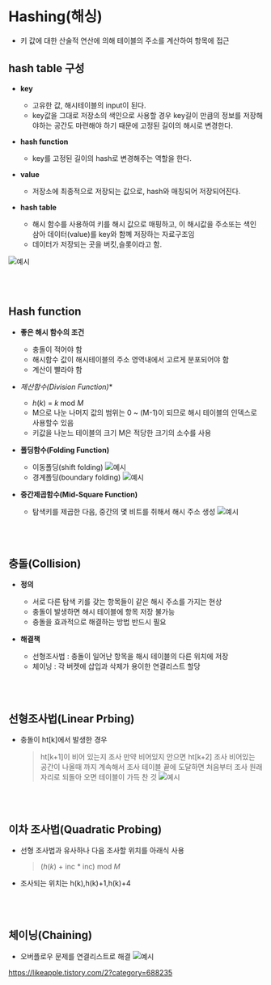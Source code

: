 Hashing(해싱)
==============================

- 키 값에 대한 산술적 연산에 의해 테이블의 주소를 계산하여 항목에 접근

## hash table 구성

- **key**
    * 고유한 값, 해시테이블의 input이 된다.
    * key값을 그대로 저장소의 색인으로 사용할 경우 key길이 만큼의 정보를 저장해야하는 공간도 마련해야 하기 때문에 고정된 길이의 해시로 변경한다.

- **hash function**
    * key를 고정된 길이의 hash로 변경해주는 역할을 한다.

- **value**
    * 저장소에 최종적으로 저장되는 값으로, hash와 매칭되어 저장되어진다.

- **hash table**
    * 해시 함수를 사용하여 키를 해시 값으로 매핑하고, 이 해시값을 주소또는 색인 삼아 데이터(value)를 key와 함꼐 저장하는 자료구조임
    * 데이터가 저장되는 곳을 버킷,슬롯이라고 함.

![예시](https://dl1gtqdymozzn.cloudfront.net/forAuthors/VPXjzivoBmRcG3Bt3vnMRvYwQ46D38x6ROCiEZV3.webp "해시구조")

</br></br>

## Hash function

- **좋은 해시 함수의 조건**
    * 충돌이 적어야 함
    * 해시함수 값이 해시테이블의 주소 영역내에서 고르게 분포되어야 함
    * 계산이 빨라야 함

- **제산함수*(Division Function)**
    * $h(k)$ = $k$ mod $M$
    * M으로 나눈 나머지 값의 범위는 0 ~ (M-1)이 되므로 해시 테이블의 인덱스로 사용할수 있음
    * 키값을 나눈느 테이블의 크기 M은 적당한 크기의 소수를 사용

- **폴딩함수(Folding Function)**
    * 이동폴딩(shift folding)
    ![예시](https://t1.daumcdn.net/cfile/tistory/993DFB3B5A77B59403 "이동폴딩")
    * 경계폴딩(boundary folding)
    ![예시](https://t1.daumcdn.net/cfile/tistory/9906E73D5A77B5BB31 "경계폴딩")

- **중간제곱함수(Mid-Square Function)**
    * 탐색키를 제곱한 다음, 중간의 몇 비트를 취해서 해시 주소 생성
    ![예시](https://t1.daumcdn.net/cfile/tistory/99A2C3385A77B55128 "중간제곱함수")


</br></br>

## 충돌(Collision)

- **정의**
    * 서로 다른 탐색 키를 갖는 항목들이 같은 해시 주소를 가지는 현상
    * 충돌이 발생하면 해시 테이블에 항목 저장 불가능
    * 충돌을 효과적으로 해결하는 방법 반드시 필요

- **해결책**
    * 선형조사법 : 충돌이 일어난 항목을 해시 테이블의 다른 위치에 저장
    * 체이닝 :  각 버켓에 삽입과 삭제가 용이한 연결리스트 할당

</br></br>

## 선형조사법(Linear Prbing)

- 충돌이 ht[k]에서 발생한 경우
    > ht[k+1]이 비어 있는지 조사
    > 만약 비어있지 안으면 ht[k+2] 조사
    > 비어있는 공간이 나올때 까지 계속해서 조사
    > 테이블 끝에 도달하면 처음부터 조사
    > 원래 자리로 되돌아 오면 테이블이 가득 찬 것
![예시](https://mblogthumb-phinf.pstatic.net/MjAxNzAxMTRfMjIx/MDAxNDg0MzU1NjE4MDI3.uBSCeSxk_R1vfYH-AeT1vsqXkpOYitH3Y1_KQygjtxYg.A8WG7Fb6vEIOX-U9LKAIpUAXF17UTiUusc_bvArH5fAg.PNG.591923/%EC%BA%A1%EC%B2%98.PNG?type=w2 "선형조사법")


</br></br>

## 이차 조사법(Quadratic Probing)

- 선형 조사법과 유사하나 다음 조사할 위치를 아래식 사용
    > ($h(k)$ + inc $*$ inc) mod $M$
- 조사되는 위치는 h(k),h(k)+1,h(k)+4

</br></br>

## 체이닝(Chaining)

- 오버플로우 문제를 연결리스트로 해결
![예시](https://t1.daumcdn.net/cfile/tistory/273BBA4453A0179F24 "체이닝")

https://likeapple.tistory.com/2?category=688235